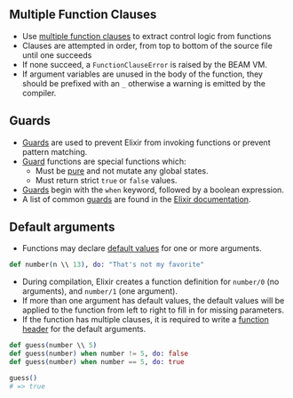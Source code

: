 ## Multiple Function Clauses

- Use [multiple function clauses][multi-function-clause] to extract control logic from functions
- Clauses are attempted in order, from top to bottom of the source file until one succeeds
- If none succeed, a `FunctionClauseError` is raised by the BEAM VM.
- If argument variables are unused in the body of the function, they should be prefixed with an `_` otherwise a warning is emitted by the compiler.

## Guards

- [Guards][guards] are used to prevent Elixir from invoking functions or prevent pattern matching.
- [Guard][guards] functions are special functions which:
  - Must be [pure][pure-function] and not mutate any global states.
  - Must return strict `true` or `false` values.
- [Guards][guards] begin with the `when` keyword, followed by a boolean expression.
- A list of common [guards][kernel-guards] are found in the [Elixir documentation][kernel-guards].

## Default arguments

- Functions may declare [default values][default-arguments] for one or more arguments.

```elixir
def number(n \\ 13), do: "That's not my favorite"
```

- During compilation, Elixir creates a function definition for `number/0` (no arguments), and `number/1` (one argument).
- If more than one argument has default values, the default values will be applied to the function from left to right to fill in for missing parameters.
- If the function has multiple clauses, it is required to write a [function header][function-header] for the default arguments.

```elixir
def guess(number \\ 5)
def guess(number) when number != 5, do: false
def guess(number) when number == 5, do: true

guess()
# => true
```

[default-arguments]: https://elixir-lang.org/getting-started/modules-and-functions.html#default-arguments
[function-header]: https://inquisitivedeveloper.com/lwm-elixir-25/
[guards]: https://hexdocs.pm/elixir/master/patterns-and-guards.html#guards
[kernel-guards]: https://hexdocs.pm/elixir/master/Kernel.html#guards
[multi-function-clause]: https://elixir-lang.org/getting-started/modules-and-functions.html#named-functions
[pure-function]: https://gist.github.com/tomekowal/16cb4192b73fe9222de9fd09e653c03e
